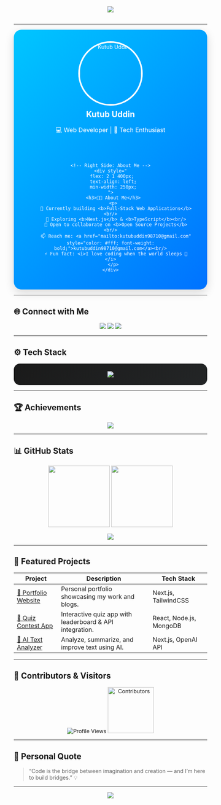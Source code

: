 <!--
🌈 Modern, Responsive & Professional GitHub Profile README
Author: Kutub Uddin
-->

<!-- Typing SVG -->
<div align="center" style="margin-bottom: 30px;">
  <img src="https://readme-typing-svg.herokuapp.com?font=Poppins&size=28&duration=3000&color=00C6FF&center=true&vCenter=true&width=600&lines=Hi+there!+I'm+Kutub+Uddin+👋;Full+Stack+Web+Developer+💻;Open+Source+Contributor+🚀;Tech+Enthusiast+🌐" />
</div>

---

<!-- Profile Card -->
<div align="center">
  <div style="
    display: flex; 
    flex-direction: row; 
    flex-wrap: wrap;
    justify-content: center; 
    align-items: center;
    gap: 40px;
    background: linear-gradient(135deg, #00C6FF, #0072FF);
    border-radius: 20px;
    padding: 30px 40px;
    color: white;
    box-shadow: 0 8px 24px rgba(0,0,0,0.15);
    max-width: 950px;
  ">
    <!-- Left Side: Image & Name -->
    <div style="
      flex: 1 1 250px; 
      text-align: center;
      min-width: 200px;
    ">
      <img src="https://avatars.githubusercontent.com/u/108364104?v=4" width="160" style="border-radius: 50%; border: 4px solid #fff;" alt="Kutub Uddin"/>
      <h2 style="margin-top: 10px;">Kutub Uddin</h2>
      <p style="font-size: 16px;">💻 Web Developer | 🚀 Tech Enthusiast</p>
    </div>

    <!-- Right Side: About Me -->
    <div style="
      flex: 2 1 400px; 
      text-align: left;
      min-width: 250px;
    ">
      <h3>👨‍💻 About Me</h3>
      <p>
        🔭 Currently building <b>Full-Stack Web Applications</b><br/>
        🌱 Exploring <b>Next.js</b> & <b>TypeScript</b><br/>
        👯 Open to collaborate on <b>Open Source Projects</b><br/>
        📫 Reach me: <a href="mailto:kutubuddin98710@gmail.com" style="color: #fff; font-weight: bold;">kutubuddin98710@gmail.com</a><br/>
        ⚡ Fun fact: <i>I love coding when the world sleeps 🌙</i>
      </p>
    </div>
  </div>
</div>

<!-- Responsive CSS -->
<style>
  @media (max-width: 768px) {
    div[align="center"] > div {
      flex-direction: column !important;
      text-align: center !important;
    }
    div[align="center"] h3, div[align="center"] p {
      text-align: center !important;
    }
  }
</style>

---

## 🌐 Connect with Me
<p align="center">
  <a href="https://github.com/kutub98" target="_blank"><img src="https://img.shields.io/badge/GitHub-181717?style=for-the-badge&logo=github&logoColor=white"/></a>
  <a href="https://www.linkedin.com/in/kutubu/" target="_blank"><img src="https://img.shields.io/badge/LinkedIn-0A66C2?style=for-the-badge&logo=linkedin&logoColor=white"/></a>
  <a href="mailto:kutubuddin98710@gmail.com" target="_blank"><img src="https://img.shields.io/badge/Gmail-D14836?style=for-the-badge&logo=gmail&logoColor=white"/></a>
</p>

---

## ⚙️ Tech Stack
<div align="center" style="background: linear-gradient(135deg,#1a1a1a,#232526); border-radius: 16px; padding: 20px;">
  <img src="https://skillicons.dev/icons?i=html,css,js,react,nextjs,nodejs,express,mongodb,mysql,tailwind,git,github,vscode" />
</div>

---

## 🏆 Achievements
<p align="center">
  <img src="https://github-profile-trophy.vercel.app/?username=kutub98&theme=radical&margin-w=10&no-frame=true&row=1&column=6"/>
</p>

---

## 📊 GitHub Stats
<div align="center">
  <img src="https://github-readme-stats.vercel.app/api?username=kutub98&show_icons=true&theme=tokyonight&count_private=true" height="160"/>
  <img src="https://github-readme-streak-stats.herokuapp.com/?user=kutub98&theme=tokyonight" height="160"/>
</div>

<p align="center">
  <img src="https://github-readme-activity-graph.vercel.app/graph?username=kutub98&theme=react-dark&area=true&hide_border=true"/>
</p>

---

## 🌟 Featured Projects
| Project | Description | Tech Stack |
|----------|--------------|-------------|
| [🔗 Portfolio Website](https://kutub98.github.io/) | Personal portfolio showcasing my work and blogs. | Next.js, TailwindCSS |
| [🚀 Quiz Contest App](https://github.com/kutub98/quiz-contest) | Interactive quiz app with leaderboard & API integration. | React, Node.js, MongoDB |
| [🧠 AI Text Analyzer](#) | Analyze, summarize, and improve text using AI. | Next.js, OpenAI API |

---

## 👥 Contributors & Visitors
<p align="center">
  <img src="https://komarev.com/ghpvc/?username=kutub98&style=for-the-badge&color=00C6FF" alt="Profile Views"/>
  <img src="https://contrib.rocks/image?repo=kutub98/kutub98" alt="Contributors" width="120"/>
</p>

---

## 🎯 Personal Quote
> “Code is the bridge between imagination and creation — and I’m here to build bridges.” 💡

---

<div align="center">
  <img src="https://readme-typing-svg.herokuapp.com?font=Poppins&color=00C6FF&center=true&vCenter=true&width=500&lines=Let's+Build+Something+Amazing+Together!+💙" />
</div>
